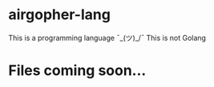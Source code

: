 # airgopher-lang
This is a programming language ¯\_(ツ)_/¯
This is not Golang
# Files coming soon...
